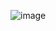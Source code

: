 ![image](https://user-images.githubusercontent.com/74274788/213555196-945fcacb-425e-44f5-b687-c7cd8367b032.png)
